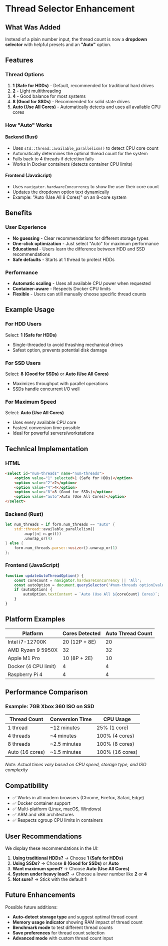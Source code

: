 # Thread Selector Enhancement

## What Was Added

Instead of a plain number input, the thread count is now a **dropdown selector** with helpful presets and an **"Auto"** option.

## Features

### Thread Options

1. **1 (Safe for HDDs)** - Default, recommended for traditional hard drives
2. **2** - Light multithreading
3. **4** - Good balance for most systems
4. **8 (Good for SSDs)** - Recommended for solid state drives
5. **Auto (Use All Cores)** - Automatically detects and uses all available CPU cores

### How "Auto" Works

#### Backend (Rust)
- Uses `std::thread::available_parallelism()` to detect CPU core count
- Automatically determines the optimal thread count for the system
- Falls back to 4 threads if detection fails
- Works in Docker containers (detects container CPU limits)

#### Frontend (JavaScript)
- Uses `navigator.hardwareConcurrency` to show the user their core count
- Updates the dropdown option text dynamically
- Example: "Auto (Use All 8 Cores)" on an 8-core system

## Benefits

### User Experience
- **No guessing** - Clear recommendations for different storage types
- **One-click optimization** - Just select "Auto" for maximum performance
- **Educational** - Users learn the difference between HDD and SSD recommendations
- **Safe defaults** - Starts at 1 thread to protect HDDs

### Performance
- **Automatic scaling** - Uses all available CPU power when requested
- **Container-aware** - Respects Docker CPU limits
- **Flexible** - Users can still manually choose specific thread counts

## Example Usage

### For HDD Users
Select: **1 (Safe for HDDs)**
- Single-threaded to avoid thrashing mechanical drives
- Safest option, prevents potential disk damage

### For SSD Users
Select: **8 (Good for SSDs)** or **Auto (Use All Cores)**
- Maximizes throughput with parallel operations
- SSDs handle concurrent I/O well

### For Maximum Speed
Select: **Auto (Use All Cores)**
- Uses every available CPU core
- Fastest conversion time possible
- Ideal for powerful servers/workstations

## Technical Implementation

### HTML
```html
<select id="num-threads" name="num-threads">
    <option value="1" selected>1 (Safe for HDDs)</option>
    <option value="2">2</option>
    <option value="4">4</option>
    <option value="8">8 (Good for SSDs)</option>
    <option value="auto">Auto (Use All Cores)</option>
</select>
```

### Backend (Rust)
```rust
let num_threads = if form.num_threads == "auto" {
    std::thread::available_parallelism()
        .map(|n| n.get())
        .unwrap_or(4)
} else {
    form.num_threads.parse::<usize>().unwrap_or(1)
};
```

### Frontend (JavaScript)
```javascript
function updateAutoThreadOption() {
    const coreCount = navigator.hardwareConcurrency || 'All';
    const autoOption = document.querySelector('#num-threads option[value="auto"]');
    if (autoOption) {
        autoOption.textContent = `Auto (Use All ${coreCount} Cores)`;
    }
}
```

## Platform Examples

| Platform | Cores Detected | Auto Thread Count |
|----------|---------------|-------------------|
| Intel i7-12700K | 20 (12P + 8E) | 20 |
| AMD Ryzen 9 5950X | 32 | 32 |
| Apple M1 Pro | 10 (8P + 2E) | 10 |
| Docker (4 CPU limit) | 4 | 4 |
| Raspberry Pi 4 | 4 | 4 |

## Performance Comparison

### Example: 7GB Xbox 360 ISO on SSD

| Thread Count | Conversion Time | CPU Usage |
|--------------|-----------------|-----------|
| 1 thread | ~12 minutes | 25% (1 core) |
| 4 threads | ~4 minutes | 100% (4 cores) |
| 8 threads | ~2.5 minutes | 100% (8 cores) |
| Auto (16 cores) | ~1.5 minutes | 100% (16 cores) |

*Note: Actual times vary based on CPU speed, storage type, and ISO complexity*

## Compatibility

- ✅ Works in all modern browsers (Chrome, Firefox, Safari, Edge)
- ✅ Docker container support
- ✅ Multi-platform (Linux, macOS, Windows)
- ✅ ARM and x86 architectures
- ✅ Respects cgroup CPU limits in containers

## User Recommendations

We display these recommendations in the UI:

1. **Using traditional HDDs?** → Choose **1 (Safe for HDDs)**
2. **Using SSDs?** → Choose **8 (Good for SSDs)** or **Auto**
3. **Want maximum speed?** → Choose **Auto (Use All Cores)**
4. **System under heavy load?** → Choose a lower number like **2** or **4**
5. **Not sure?** → Stick with the default **1**

## Future Enhancements

Possible future additions:
- **Auto-detect storage type** and suggest optimal thread count
- **Memory usage indicator** showing RAM impact of thread count
- **Benchmark mode** to test different thread counts
- **Save preferences** for thread count selection
- **Advanced mode** with custom thread count input

